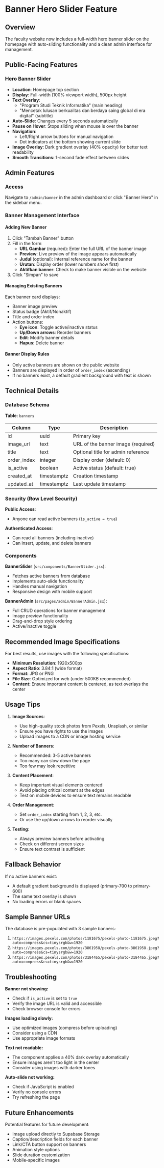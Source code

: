 # Banner Hero Slider Feature

## Overview

The faculty website now includes a full-width hero banner slider on the homepage with auto-sliding functionality and a clean admin interface for management.

## Public-Facing Features

### Hero Banner Slider
- **Location**: Homepage top section
- **Display**: Full-width (100% viewport width), 500px height
- **Text Overlay**:
  - "Program Studi Teknik Informatika" (main heading)
  - "Mencetak lulusan berkualitas dan berdaya saing global di era digital" (subtitle)
- **Auto-Slide**: Changes every 5 seconds automatically
- **Pause on Hover**: Stops sliding when mouse is over the banner
- **Navigation**:
  - Left/Right arrow buttons for manual navigation
  - Dot indicators at the bottom showing current slide
- **Image Overlay**: Dark gradient overlay (40% opacity) for better text readability
- **Smooth Transitions**: 1-second fade effect between slides

## Admin Features

### Access
Navigate to `/admin/banner` in the admin dashboard or click "Banner Hero" in the sidebar menu.

### Banner Management Interface

#### Adding New Banner
1. Click "Tambah Banner" button
2. Fill in the form:
   - **URL Gambar** (required): Enter the full URL of the banner image
   - **Preview**: Live preview of the image appears automatically
   - **Judul** (optional): Internal reference name for the banner
   - **Urutan**: Display order (lower numbers show first)
   - **Aktifkan banner**: Check to make banner visible on the website
3. Click "Simpan" to save

#### Managing Existing Banners
Each banner card displays:
- Banner image preview
- Status badge (Aktif/Nonaktif)
- Title and order index
- Action buttons:
  - **Eye icon**: Toggle active/inactive status
  - **Up/Down arrows**: Reorder banners
  - **Edit**: Modify banner details
  - **Hapus**: Delete banner

#### Banner Display Rules
- Only active banners are shown on the public website
- Banners are displayed in order of `order_index` (ascending)
- If no banners exist, a default gradient background with text is shown

## Technical Details

### Database Schema

**Table**: `banners`

| Column | Type | Description |
|--------|------|-------------|
| id | uuid | Primary key |
| image_url | text | URL of the banner image (required) |
| title | text | Optional title for admin reference |
| order_index | integer | Display order (default: 0) |
| is_active | boolean | Active status (default: true) |
| created_at | timestamptz | Creation timestamp |
| updated_at | timestamptz | Last update timestamp |

### Security (Row Level Security)

**Public Access**:
- Anyone can read active banners (`is_active = true`)

**Authenticated Access**:
- Can read all banners (including inactive)
- Can insert, update, and delete banners

### Components

**BannerSlider** (`src/components/BannerSlider.jsx`):
- Fetches active banners from database
- Implements auto-slide functionality
- Handles manual navigation
- Responsive design with mobile support

**BannerAdmin** (`src/pages/admin/BannerAdmin.jsx`):
- Full CRUD operations for banner management
- Image preview functionality
- Drag-and-drop style ordering
- Active/inactive toggle

## Recommended Image Specifications

For best results, use images with the following specifications:

- **Minimum Resolution**: 1920x500px
- **Aspect Ratio**: 3.84:1 (wide format)
- **Format**: JPG or PNG
- **File Size**: Optimized for web (under 500KB recommended)
- **Content**: Ensure important content is centered, as text overlays the center

## Usage Tips

1. **Image Sources**:
   - Use high-quality stock photos from Pexels, Unsplash, or similar
   - Ensure you have rights to use the images
   - Upload images to a CDN or image hosting service

2. **Number of Banners**:
   - Recommended: 3-5 active banners
   - Too many can slow down the page
   - Too few may look repetitive

3. **Content Placement**:
   - Keep important visual elements centered
   - Avoid placing critical content at the edges
   - Test on mobile devices to ensure text remains readable

4. **Order Management**:
   - Set `order_index` starting from 1, 2, 3, etc.
   - Or use the up/down arrows to reorder visually

5. **Testing**:
   - Always preview banners before activating
   - Check on different screen sizes
   - Ensure text contrast is sufficient

## Fallback Behavior

If no active banners exist:
- A default gradient background is displayed (primary-700 to primary-600)
- The same text overlay is shown
- No loading errors or blank spaces

## Sample Banner URLs

The database is pre-populated with 3 sample banners:
1. `https://images.pexels.com/photos/1181675/pexels-photo-1181675.jpeg?auto=compress&cs=tinysrgb&w=1920`
2. `https://images.pexels.com/photos/3861958/pexels-photo-3861958.jpeg?auto=compress&cs=tinysrgb&w=1920`
3. `https://images.pexels.com/photos/3184465/pexels-photo-3184465.jpeg?auto=compress&cs=tinysrgb&w=1920`

## Troubleshooting

**Banner not showing:**
- Check if `is_active` is set to `true`
- Verify the image URL is valid and accessible
- Check browser console for errors

**Images loading slowly:**
- Use optimized images (compress before uploading)
- Consider using a CDN
- Use appropriate image formats

**Text not readable:**
- The component applies a 40% dark overlay automatically
- Ensure images aren't too light in the center
- Consider using images with darker tones

**Auto-slide not working:**
- Check if JavaScript is enabled
- Verify no console errors
- Try refreshing the page

## Future Enhancements

Potential features for future development:
- Image upload directly to Supabase Storage
- Caption/description fields for each banner
- Link/CTA button support on banners
- Animation style options
- Slide duration customization
- Mobile-specific images

